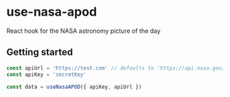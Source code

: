 # use-nasa-apod
React hook for the NASA astronomy picture of the day

## Getting started
```js
const apiUrl = 'https://test.com' // defaults to 'https://api.nasa.gov/planetary/apod'
const apiKey = 'secretKey'

const data = useNasaAPOD({ apiKey, apiUrl })
```
